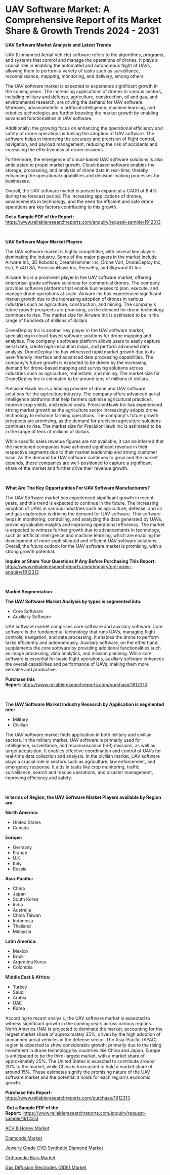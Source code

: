 <p><h1>UAV Software Market: A Comprehensive Report of its Market Share & Growth Trends 2024 - 2031</h1></p><p><strong>UAV Software Market Analysis and Latest Trends</strong></p>
<p><p>UAV (Unmanned Aerial Vehicle) software refers to the algorithms, programs, and systems that control and manage the operations of drones. It plays a crucial role in enabling the automated and autonomous flight of UAVs, allowing them to perform a variety of tasks such as surveillance, reconnaissance, mapping, monitoring, and delivery, among others.</p><p>The UAV software market is expected to experience significant growth in the coming years. The increasing applications of drones in various sectors, including military and defense, agriculture, construction, oil and gas, and environmental research, are driving the demand for UAV software. Moreover, advancements in artificial intelligence, machine learning, and robotics technologies are further boosting the market growth by enabling advanced functionalities in UAV software.</p><p>Additionally, the growing focus on enhancing the operational efficiency and safety of drone operations is fueling the adoption of UAV software. The software helps in improving the accuracy and precision of flight control, navigation, and payload management, reducing the risk of accidents and increasing the effectiveness of drone missions.</p><p>Furthermore, the emergence of cloud-based UAV software solutions is also anticipated to propel market growth. Cloud-based software enables the storage, processing, and analysis of drone data in real-time, thereby enhancing the operational capabilities and decision-making processes for businesses.</p><p>Overall, the UAV software market is poised to expand at a CAGR of 8.4% during the forecast period. The increasing applications of drones, advancements in technology, and the need for efficient and safe drone operations are key factors contributing to this growth.</p></p>
<p><strong>Get a Sample PDF of the Report:&nbsp;</strong> <a href="https://www.reliableresearchreports.com/enquiry/request-sample/1912313">https://www.reliableresearchreports.com/enquiry/request-sample/1912313</a></p>
<p>&nbsp;</p>
<p><strong>UAV Software Major Market Players</strong></p>
<p><p>The UAV software market is highly competitive, with several key players dominating the industry. Some of the major players in the market include Airware Inc, 3D Robotics, DreamHammer Inc, Drone Volt, DroneDeploy Inc, Esri, Pix4D SA, PrecisionHawk Inc, SenseFly, and Skyward IO Inc.</p><p>Airware Inc is a prominent player in the UAV software market, offering enterprise-grade software solutions for commercial drones. The company provides software platforms that enable businesses to plan, execute, and manage drone operations at scale. Airware Inc has experienced significant market growth due to the increasing adoption of drones in various industries such as agriculture, construction, and mining. The company's future growth prospects are promising, as the demand for drone technology continues to rise. The market size for Airware Inc is estimated to be in the range of hundreds of millions of dollars.</p><p>DroneDeploy Inc is another key player in the UAV software market, specializing in cloud-based software solutions for drone mapping and analytics. The company's software platform allows users to easily capture aerial data, create high-resolution maps, and perform advanced data analysis. DroneDeploy Inc has witnessed rapid market growth due to its user-friendly interface and advanced data processing capabilities. The company's future growth is expected to be driven by the increasing demand for drone-based mapping and surveying solutions across industries such as agriculture, real estate, and mining. The market size for DroneDeploy Inc is estimated to be around tens of millions of dollars.</p><p>PrecisionHawk Inc is a leading provider of drone and UAV software solutions for the agriculture industry. The company offers advanced aerial intelligence platforms that help farmers optimize agricultural practices, improve crop yields, and reduce costs. PrecisionHawk Inc has experienced strong market growth as the agriculture sector increasingly adopts drone technology to enhance farming operations. The company's future growth prospects are promising, as the demand for precision agriculture solutions continues to rise. The market size for PrecisionHawk Inc is estimated to be in the range of tens of millions of dollars.</p><p>While specific sales revenue figures are not available, it can be inferred that the mentioned companies have achieved significant revenue in their respective segments due to their market leadership and strong customer base. As the demand for UAV software continues to grow and the market expands, these companies are well-positioned to capture a significant share of the market and further drive their revenue growth.</p></p>
<p>&nbsp;</p>
<p><strong>What Are The Key Opportunities For UAV Software Manufacturers?</strong></p>
<p><p>The UAV Software market has experienced significant growth in recent years, and this trend is expected to continue in the future. The increasing adoption of UAVs in various industries such as agriculture, defense, and oil and gas exploration is driving the demand for UAV software. This software helps in monitoring, controlling, and analyzing the data generated by UAVs, providing valuable insights and improving operational efficiency. The market is expected to witness further growth due to advancements in technology, such as artificial intelligence and machine learning, which are enabling the development of more sophisticated and efficient UAV software solutions. Overall, the future outlook for the UAV software market is promising, with a strong growth potential.</p></p>
<p><strong>Inquire or Share Your Questions If Any Before Purchasing This Report:</strong> <a href="https://www.reliableresearchreports.com/enquiry/pre-order-enquiry/1912313">https://www.reliableresearchreports.com/enquiry/pre-order-enquiry/1912313</a></p>
<p>&nbsp;</p>
<p><strong>Market Segmentation</strong></p>
<p><strong>The UAV Software Market Analysis by types is segmented into:</strong></p>
<p><ul><li>Core Software</li><li>Auxiliary Software</li></ul></p>
<p><p>UAV software market comprises core software and auxiliary software. Core software is the fundamental technology that runs UAVs, managing flight controls, navigation, and data processing. It enables the drone to perform tasks efficiently and autonomously. Auxiliary software, on the other hand, supplements the core software by providing additional functionalities such as image processing, data analytics, and mission planning. While core software is essential for basic flight operations, auxiliary software enhances the overall capabilities and performance of UAVs, making them more versatile and productive.</p></p>
<p><strong>Purchase this Report:&nbsp;</strong><a href="https://www.reliableresearchreports.com/purchase/1912313">https://www.reliableresearchreports.com/purchase/1912313</a></p>
<p>&nbsp;</p>
<p><strong>The UAV Software Market Industry Research by Application is segmented into:</strong></p>
<p><ul><li>Military</li><li>Civilian</li></ul></p>
<p><p>The UAV software market finds application in both military and civilian sectors. In the military market, UAV software is primarily used for intelligence, surveillance, and reconnaissance (ISR) missions, as well as target acquisition. It enables effective coordination and control of UAVs for real-time data collection and analysis. In the civilian market, UAV software plays a crucial role in sectors such as agriculture, law enforcement, and emergency response. It aids in tasks like crop monitoring, traffic surveillance, search and rescue operations, and disaster management, improving efficiency and safety.</p></p>
<p>&nbsp;</p>
<p><strong>In terms of Region, the UAV Software Market Players available by Region are:</strong></p>
<p>
    <p> <strong> North America: </strong>
        <ul>
            <li>United States</li>
            <li>Canada</li>
        </ul>
        </p> 
    <p> <strong> Europe: </strong>
        <ul>
            <li>Germany</li>
            <li>France</li>
            <li>U.K.</li>
            <li>Italy</li>
            <li>Russia</li>
        </ul>
        </p> 
    <p> <strong> Asia-Pacific: </strong>
        <ul>
            <li>China</li>
            <li>Japan</li>
            <li>South Korea</li>
            <li>India</li>
            <li>Australia</li>
            <li>China Taiwan</li>
            <li>Indonesia</li>
            <li>Thailand</li>
            <li>Malaysia</li>
        </ul>
        </p> 
    <p> <strong> Latin America: </strong>
        <ul>
            <li>Mexico</li>
            <li>Brazil</li>
            <li>Argentina Korea</li>
            <li>Colombia</li>
        </ul>
        </p> 
    <p> <strong> Middle East & Africa: </strong>
        <ul>
            <li>Turkey</li>
            <li>Saudi</li>
            <li>Arabia</li>
            <li>UAE</li>
            <li>Korea</li>
        </ul>
    </p>
    </p>
<p><p>According to recent analysis, the UAV software market is expected to witness significant growth in the coming years across various regions. North America (NA) is projected to dominate the market, accounting for the largest market share of approximately 35%, driven by the high adoption of unmanned aerial vehicles in the defense sector. The Asia-Pacific (APAC) region is expected to show considerable growth, primarily due to the rising investment in drone technology by countries like China and Japan. Europe is anticipated to be the third-largest market, with a market share of approximately 25%. The United States is expected to contribute around 20% to the market, while China is forecasted to hold a market share of around 15%. These estimates signify the promising nature of the UAV software market and the potential it holds for each region's economic growth.</p></p>
<p><strong>Purchase this Report: </strong><a href="https://www.reliableresearchreports.com/purchase/1912313">https://www.reliableresearchreports.com/purchase/1912313</a></p>
<p>&nbsp;<strong>Get a Sample PDF of the Report:&nbsp;&nbsp;</strong><a href="https://www.reliableresearchreports.com/enquiry/request-sample/1912313">https://www.reliableresearchreports.com/enquiry/request-sample/1912313</a></p>
<p><strong></strong></p>
<p><p><a href="https://medium.com/@anndavis1924/acv-amp-honey-market-analysis-and-sze-forecasted-for-period-from-2024-to-2031-49b2e0679515">ACV & Honey Market</a></p><p><a href="https://medium.com/@anndavis1924/diamonds-market-insight-market-trends-growth-forecasted-from-2024-to-2031-5aa945ec1afd">Diamonds Market</a></p><p><a href="https://medium.com/@anndavis1924/analyzing-jewelry-grade-cvd-synthetic-diamond-market-global-industry-perspective-and-forecast-1912caf5d508">Jewelry Grade CVD Synthetic Diamond Market</a></p><p><a href="https://medium.com/@anndavis1924/orthopedic-burs-market-share-evolution-and-market-growth-trends-2024-2031-6c02bf735917">Orthopedic Burs Market</a></p><p><a href="https://medium.com/@anndavis1924/gas-diffusion-electrodes-gde-market-trends-forecast-and-competitive-analysis-to-2031-e131b57cf2d0">Gas Diffusion Electrodes (GDE) Market</a></p></p>